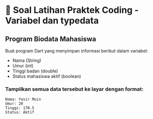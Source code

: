 # 📝 Soal Latihan Praktek Coding - Variabel dan typedata

## Program Biodata Mahasiswa
Buat program Dart yang menyimpan informasi berikut dalam variabel:
- Nama (String)
- Umur (int)
- Tinggi badan (double)
- Status mahasiswa aktif (boolean)

### Tampilkan semua data tersebut ke layar dengan format:
```
Nama: Yasir Muin
Umur: 20
Tinggi: 170.5
Status: Aktif
```